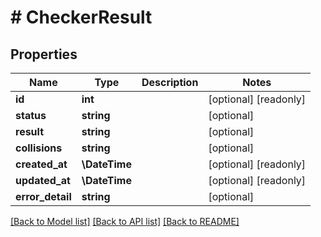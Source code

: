 # # CheckerResult

## Properties

Name | Type | Description | Notes
------------ | ------------- | ------------- | -------------
**id** | **int** |  | [optional] [readonly]
**status** | **string** |  | [optional]
**result** | **string** |  | [optional]
**collisions** | **string** |  | [optional]
**created_at** | **\DateTime** |  | [optional] [readonly]
**updated_at** | **\DateTime** |  | [optional] [readonly]
**error_detail** | **string** |  | [optional]

[[Back to Model list]](../../README.md#models) [[Back to API list]](../../README.md#endpoints) [[Back to README]](../../README.md)
